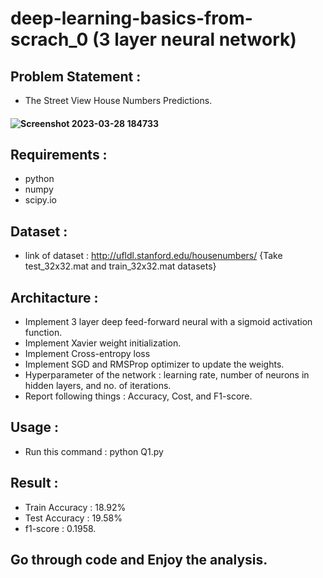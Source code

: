 # deep-learning-basics-from-scrach_0 (3 layer neural network)
## Problem Statement :
- The Street View House Numbers Predictions.
#### ![Screenshot 2023-03-28 184733](https://user-images.githubusercontent.com/116808590/228262687-ebb264b1-4039-40c7-b8e8-8c33e1e1e66e.png)
## Requirements :
- python
- numpy
- scipy.io
## Dataset :
- link of dataset : http://ufldl.stanford.edu/housenumbers/   {Take test_32x32.mat and train_32x32.mat datasets}
## Architacture :
- Implement 3 layer deep feed-forward neural with a sigmoid activation function.
- Implement Xavier weight initialization.
- Implement Cross-entropy loss
- Implement SGD and RMSProp optimizer to update the weights.
- Hyperparameter of the network : learning rate, number of neurons in hidden layers, and no. of iterations.
- Report following things : Accuracy, Cost, and F1-score.
## Usage :
- Run this command : python Q1.py
## Result :
- Train Accuracy : 18.92%
- Test Accuracy : 19.58%
- f1-score : 0.1958.
## Go through code and Enjoy the analysis.
